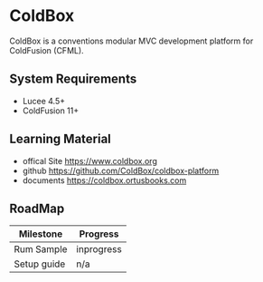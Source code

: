 # ColdBox

ColdBox is a conventions modular MVC development platform for ColdFusion (CFML).

## System Requirements

* Lucee 4.5+
* ColdFusion 11+

## Learning Material

* offical Site <https://www.coldbox.org>
* github <https://github.com/ColdBox/coldbox-platform>
* documents <https://coldbox.ortusbooks.com>

## RoadMap

|  Milestone  |  Progress  |
| ----------- | ---------- |
| Rum Sample  | inprogress |
| Setup guide | n/a        |